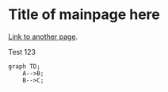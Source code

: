 # Title of mainpage here

[Link to another page](./page2.md).

Test 123

```mermaid
graph TD;
    A-->B;
    B-->C;
```